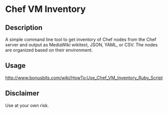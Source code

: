 # Chef VM Inventory

## Description

A simple command line tool to get inventory of Chef nodes from the Chef server and output as MediaWiki wikitext, JSON, YAML, or CSV. The nodes are organized based on their environment.

## Usage

http://www.bonusbits.com/wiki/HowTo:Use_Chef_VM_Inventory_Ruby_Script

## Disclaimer

Use at your own risk.
